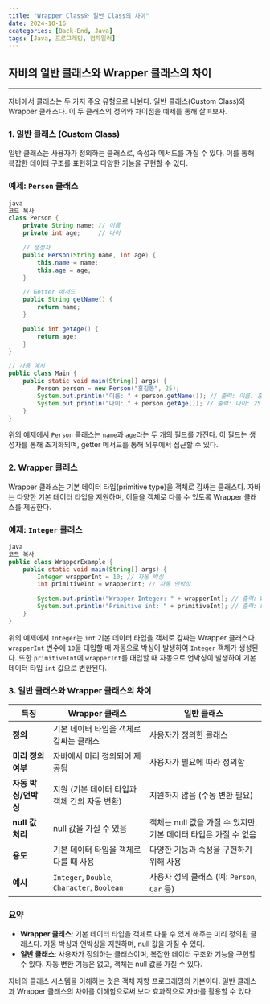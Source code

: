 ```yaml
---
title: "Wrapper Class와 일반 Class의 차이"
date: 2024-10-16
ccategories: [Back-End, Java]
tags: [Java, 프로그래밍, 컴파일러]
---
```


## 자바의 일반 클래스와 Wrapper 클래스의 차이

---

자바에서 클래스는 두 가지 주요 유형으로 나뉜다. 일반 클래스(Custom Class)와 Wrapper 클래스다. 이 두 클래스의 정의와 차이점을 예제를 통해 살펴보자.

### 1. 일반 클래스 (Custom Class)

일반 클래스는 사용자가 정의하는 클래스로, 속성과 메서드를 가질 수 있다. 이를 통해 복잡한 데이터 구조를 표현하고 다양한 기능을 구현할 수 있다.

### 예제: `Person` 클래스

```java
java
코드 복사
class Person {
    private String name; // 이름
    private int age;     // 나이

    // 생성자
    public Person(String name, int age) {
        this.name = name;
        this.age = age;
    }

    // Getter 메서드
    public String getName() {
        return name;
    }

    public int getAge() {
        return age;
    }
}

// 사용 예시
public class Main {
    public static void main(String[] args) {
        Person person = new Person("홍길동", 25);
        System.out.println("이름: " + person.getName()); // 출력: 이름: 홍길동
        System.out.println("나이: " + person.getAge()); // 출력: 나이: 25
    }
}

```

위의 예제에서 `Person` 클래스는 `name`과 `age`라는 두 개의 필드를 가진다. 이 필드는 생성자를 통해 초기화되며, getter 메서드를 통해 외부에서 접근할 수 있다.

### 2. Wrapper 클래스

Wrapper 클래스는 기본 데이터 타입(primitive type)을 객체로 감싸는 클래스다. 자바는 다양한 기본 데이터 타입을 지원하며, 이들을 객체로 다룰 수 있도록 Wrapper 클래스를 제공한다.

### 예제: `Integer` 클래스

```java
java
코드 복사
public class WrapperExample {
    public static void main(String[] args) {
        Integer wrapperInt = 10; // 자동 박싱
        int primitiveInt = wrapperInt; // 자동 언박싱

        System.out.println("Wrapper Integer: " + wrapperInt); // 출력: Wrapper Integer: 10
        System.out.println("Primitive int: " + primitiveInt); // 출력: Primitive int: 10
    }
}

```

위의 예제에서 `Integer`는 `int` 기본 데이터 타입을 객체로 감싸는 Wrapper 클래스다. `wrapperInt` 변수에 `10`을 대입할 때 자동으로 박싱이 발생하여 `Integer` 객체가 생성된다. 또한 `primitiveInt`에 `wrapperInt`를 대입할 때 자동으로 언박싱이 발생하여 기본 데이터 타입 `int` 값으로 변환된다.

### 3. 일반 클래스와 Wrapper 클래스의 차이

| **특징** | **Wrapper 클래스** | **일반 클래스** |
| --- | --- | --- |
| **정의** | 기본 데이터 타입을 객체로 감싸는 클래스 | 사용자가 정의한 클래스 |
| **미리 정의 여부** | 자바에서 미리 정의되어 제공됨 | 사용자가 필요에 따라 정의함 |
| **자동 박싱/언박싱** | 지원 (기본 데이터 타입과 객체 간의 자동 변환) | 지원하지 않음 (수동 변환 필요) |
| **null 값 처리** | null 값을 가질 수 있음 | 객체는 null 값을 가질 수 있지만, 기본 데이터 타입은 가질 수 없음 |
| **용도** | 기본 데이터 타입을 객체로 다룰 때 사용 | 다양한 기능과 속성을 구현하기 위해 사용 |
| **예시** | `Integer`, `Double`, `Character`, `Boolean` | 사용자 정의 클래스 (예: `Person`, `Car` 등) |

### 요약

- **Wrapper 클래스**: 기본 데이터 타입을 객체로 다룰 수 있게 해주는 미리 정의된 클래스다. 자동 박싱과 언박싱을 지원하며, null 값을 가질 수 있다.
- **일반 클래스**: 사용자가 정의하는 클래스이며, 복잡한 데이터 구조와 기능을 구현할 수 있다. 자동 변환 기능은 없고, 객체는 null 값을 가질 수 있다.

자바의 클래스 시스템을 이해하는 것은 객체 지향 프로그래밍의 기본이다. 일반 클래스과 Wrapper 클래스의 차이를 이해함으로써 보다 효과적으로 자바를 활용할 수 있다.
